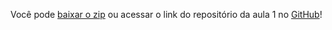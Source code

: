 Você pode [baixar o zip](https://github.com/alura-cursos/3530-js-arrays/archive/refs/heads/aula-1.zip) ou acessar o link do repositório da aula 1 no [GitHub](https://github.com/alura-cursos/3530-js-arrays/tree/aula-1)!